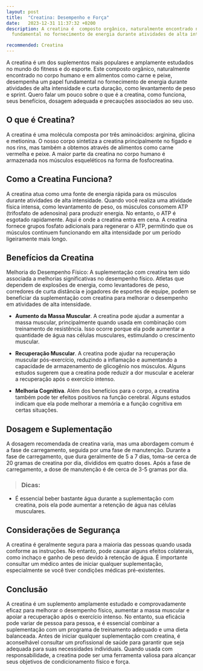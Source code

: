 ```yaml
---
layout: post
title:  "Creatina: Desempenho e Força"
date:   2023-12-31 11:37:32 +0200
description: A creatina é  composto orgânico, naturalmente encontrado no corpo humano e em alimentos como carne e peixe, desempenha um papel
  fundamental no fornecimento de energia durante atividades de alta intensidade e curta duração, como levantamento de peso e sprint.

recommended: Creatina
---
```

A creatina é um dos suplementos mais populares e amplamente estudados no mundo do fitness e do esporte. 
Este composto orgânico, naturalmente encontrado no corpo humano e em alimentos como carne e peixe, desempenha um papel 
fundamental no fornecimento de energia durante atividades de alta intensidade e curta duração, como levantamento de peso e sprint. 
Quero falar um pouco sobre o que é a creatina, como funciona, seus benefícios, dosagem adequada e precauções associados ao seu uso.

## O que é Creatina?
A creatina é uma molécula composta por três aminoácidos: arginina, glicina e metionina. O nosso corpo sintetiza a creatina 
principalmente no fígado e nos rins, mas também a obtemos através de alimentos como carne vermelha e peixe. 
A maior parte da creatina no corpo humano é armazenada nos músculos esqueléticos na forma de fosfocreatina.

## Como a Creatina Funciona?
A creatina atua como uma fonte de energia rápida para os músculos durante atividades de alta intensidade. 
Quando você realiza uma atividade física intensa, como levantamento de peso, os músculos consomem ATP (trifosfato de adenosina)
para produzir energia. No entanto, o ATP é esgotado rapidamente. Aqui é onde a creatina entra em cena. 
A creatina fornece grupos fosfato adicionais para regenerar o ATP, permitindo que os músculos continuem funcionando 
em alta intensidade por um período ligeiramente mais longo.

## Benefícios da Creatina
Melhoria do Desempenho Físico: A suplementação com creatina tem sido associada a melhorias significativas no desempenho físico. 
Atletas que dependem de explosões de energia, como levantadores de peso, corredores de curta distância e jogadores de esportes de equipe, 
podem se beneficiar da suplementação com creatina para melhorar o desempenho em atividades de alta intensidade.

- **Aumento da Massa Muscular**. A creatina pode ajudar a aumentar a massa muscular, principalmente quando usada em 
  combinação com treinamento de resistência. Isso ocorre porque ela pode aumentar a quantidade de água nas células 
  musculares, estimulando o crescimento muscular.

- **Recuperação Muscular**. A creatina pode ajudar na recuperação muscular pós-exercício, reduzindo a inflamação e aumentando 
  a capacidade de armazenamento de glicogênio nos músculos. Alguns estudos sugerem que a creatina pode reduzir a dor muscular 
  e acelerar a recuperação após o exercício intenso.

- **Melhoria Cognitiva**. Além dos benefícios para o corpo, a creatina também pode ter efeitos positivos na função cerebral. 
  Alguns estudos indicam que ela pode melhorar a memória e a função cognitiva em certas situações.

## Dosagem e Suplementação
A dosagem recomendada de creatina varia, mas uma abordagem comum é a fase de carregamento, seguida por uma fase de manutenção. 
Durante a fase de carregamento, que dura geralmente de 5 a 7 dias, toma-se cerca de 20 gramas de creatina por dia, divididos 
em quatro doses. Após a fase de carregamento, a dose de manutenção é de cerca de 3-5 gramas por dia.

> ### <span class="ion-android-bulb"></span> Dicas:
- É essencial beber bastante água durante a suplementação com creatina, pois ela pode aumentar a retenção de água nas células musculares.

## Considerações de Segurança
A creatina é geralmente segura para a maioria das pessoas quando usada conforme as instruções. No entanto, pode causar alguns efeitos colaterais, como inchaço e ganho de peso devido à retenção de água. É importante consultar um médico antes de iniciar qualquer suplementação, especialmente se você tiver condições médicas pré-existentes.

## Conclusão
A creatina é um suplemento amplamente estudado e comprovadamente eficaz para melhorar o desempenho físico, aumentar a massa muscular e apoiar a recuperação após o exercício intenso. No entanto, sua eficácia pode variar de pessoa para pessoa, e é essencial combinar a suplementação com um programa de treinamento adequado e uma dieta balanceada. Antes de iniciar qualquer suplementação com creatina, é aconselhável consultar um profissional de saúde para garantir que seja adequada para suas necessidades individuais. Quando usada com responsabilidade, a creatina pode ser uma ferramenta valiosa para alcançar seus objetivos de condicionamento físico e força.
